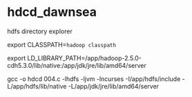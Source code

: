 # hdcd_dawnsea
hdfs directory explorer

export CLASSPATH=`hadoop classpath`

export LD_LIBRARY_PATH=/app/hadoop-2.5.0-cdh5.3.0/lib/native:/app/jdk/jre/lib/amd64/server 


gcc -o hdcd 004.c -lhdfs -ljvm -lncurses -I/app/hdfs/include -L/app/hdfs/lib/native -L/app/jdk/jre/lib/amd64/server

 
